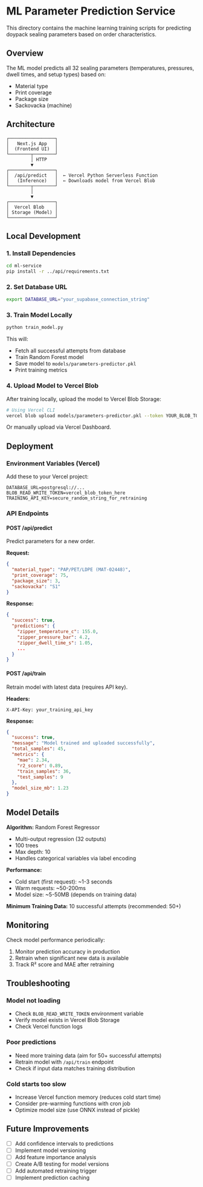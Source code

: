 # ML Parameter Prediction Service

This directory contains the machine learning training scripts for predicting doypack sealing parameters based on order characteristics.

## Overview

The ML model predicts all 32 sealing parameters (temperatures, pressures, dwell times, and setup types) based on:
- Material type
- Print coverage
- Package size
- Sackovacka (machine)

## Architecture

```
┌─────────────────┐
│   Next.js App   │
│  (Frontend UI)  │
└────────┬────────┘
         │ HTTP
         ▼
┌─────────────────┐
│  /api/predict   │  ← Vercel Python Serverless Function
│   (Inference)   │  ← Downloads model from Vercel Blob
└────────┬────────┘
         │
         ▼
┌─────────────────┐
│  Vercel Blob    │
│ Storage (Model) │
└─────────────────┘
```

## Local Development

### 1. Install Dependencies

```bash
cd ml-service
pip install -r ../api/requirements.txt
```

### 2. Set Database URL

```bash
export DATABASE_URL="your_supabase_connection_string"
```

### 3. Train Model Locally

```bash
python train_model.py
```

This will:
- Fetch all successful attempts from database
- Train Random Forest model
- Save model to `models/parameters-predictor.pkl`
- Print training metrics

### 4. Upload Model to Vercel Blob

After training locally, upload the model to Vercel Blob Storage:

```bash
# Using Vercel CLI
vercel blob upload models/parameters-predictor.pkl --token YOUR_BLOB_TOKEN
```

Or manually upload via Vercel Dashboard.

## Deployment

### Environment Variables (Vercel)

Add these to your Vercel project:

```
DATABASE_URL=postgresql://...
BLOB_READ_WRITE_TOKEN=vercel_blob_token_here
TRAINING_API_KEY=secure_random_string_for_retraining
```

### API Endpoints

#### POST /api/predict
Predict parameters for a new order.

**Request:**
```json
{
  "material_type": "PAP/PET/LDPE (MAT-02448)",
  "print_coverage": 75,
  "package_size": 3,
  "sackovacka": "S1"
}
```

**Response:**
```json
{
  "success": true,
  "predictions": {
    "zipper_temperature_c": 155.0,
    "zipper_pressure_bar": 4.2,
    "zipper_dwell_time_s": 1.05,
    ...
  }
}
```

#### POST /api/train
Retrain model with latest data (requires API key).

**Headers:**
```
X-API-Key: your_training_api_key
```

**Response:**
```json
{
  "success": true,
  "message": "Model trained and uploaded successfully",
  "total_samples": 45,
  "metrics": {
    "mae": 2.34,
    "r2_score": 0.89,
    "train_samples": 36,
    "test_samples": 9
  },
  "model_size_mb": 1.23
}
```

## Model Details

**Algorithm:** Random Forest Regressor
- Multi-output regression (32 outputs)
- 100 trees
- Max depth: 10
- Handles categorical variables via label encoding

**Performance:**
- Cold start (first request): ~1-3 seconds
- Warm requests: ~50-200ms
- Model size: ~5-50MB (depends on training data)

**Minimum Training Data:** 10 successful attempts (recommended: 50+)

## Monitoring

Check model performance periodically:

1. Monitor prediction accuracy in production
2. Retrain when significant new data is available
3. Track R² score and MAE after retraining

## Troubleshooting

### Model not loading
- Check `BLOB_READ_WRITE_TOKEN` environment variable
- Verify model exists in Vercel Blob Storage
- Check Vercel function logs

### Poor predictions
- Need more training data (aim for 50+ successful attempts)
- Retrain model with `/api/train` endpoint
- Check if input data matches training distribution

### Cold starts too slow
- Increase Vercel function memory (reduces cold start time)
- Consider pre-warming functions with cron job
- Optimize model size (use ONNX instead of pickle)

## Future Improvements

- [ ] Add confidence intervals to predictions
- [ ] Implement model versioning
- [ ] Add feature importance analysis
- [ ] Create A/B testing for model versions
- [ ] Add automated retraining trigger
- [ ] Implement prediction caching
